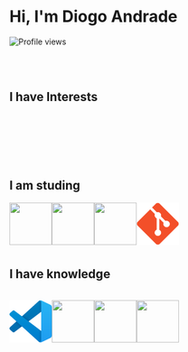 <!--
<img align="right" height="590em" src="https://raw.githubusercontent.com/gist/maykbrito/618ef18e3bbb7cdfd200f3a4fc1aabc6/raw/201d47c76006c99fe0dc55ea92e76bdca5537f08/githubcard.svg"/> -->
<h1 align="left">Hi, I'm Diogo Andrade</h1>
<p align="left"> <img src="https://komarev.com/ghpvc/?username=DiogoAMoura&color=red" alt="Profile views" /> </p>

<br><br>

## I have Interests
<!--<img src="https://cdn.jsdelivr.net/gh/devicons/devicon/icons/c/c-original.svg" width="75" height="75" align="left">-->
<!--<img src="https://cdn.jsdelivr.net/gh/devicons/devicon/icons/cmake/cmake-original-wordmark.svg" width="75" height="75" align="left">-->

<br><br><br><br><br>

## I am studing
<img src="https://cdn.jsdelivr.net/gh/devicons/devicon/icons/sdl/sdl-original.svg" width="75" height="75" align="left">
<img src="https://cdn.jsdelivr.net/gh/devicons/devicon/icons/opengl/opengl-plain.svg" width="75" height="75" align="left">
<img src="https://cdn.jsdelivr.net/gh/devicons/devicon/icons/cplusplus/cplusplus-original.svg" width="75" height="75" align="left">
<img src="https://raw.githubusercontent.com/devicons/devicon/master/icons/git/git-original.svg" width="75" height="75" align="left">

<br><br><br><br><br>

## I have knowledge
<br>
<img src="https://raw.githubusercontent.com/devicons/devicon/master/icons/vscode/vscode-original.svg" width="75" height="75" align="left">
<img src="https://cdn.jsdelivr.net/gh/devicons/devicon/icons/html5/html5-original.svg" width="75" height="75" align="left">
<img src="https://cdn.jsdelivr.net/gh/devicons/devicon/icons/css3/css3-original.svg" width="75" height="75" align="left">
<img src="https://cdn.jsdelivr.net/gh/devicons/devicon/icons/javascript/javascript-original.svg" width="75" height="75" align="left">
